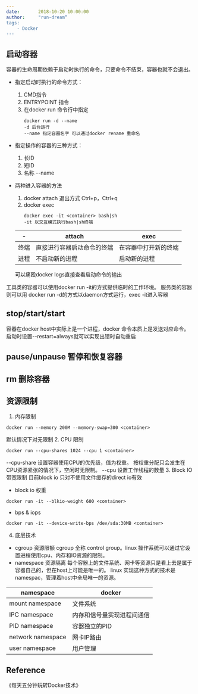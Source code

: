 ```yaml
---
date:       2018-10-20 10:00:00
author:     "run-dream“
tags:
    - Docker
---
```



## 启动容器


容器的生命周期依赖于启动时执行的命令，只要命令不结束，容器也就不会退出。
 
- 指定启动时执行的命令方式：
    1. CMD指令
    2. ENTRYPOINT 指令
    3. 在docker run 命令行中指定
        ```
        docker run -d --name
        -d 后台运行
        --name 指定容器名字 可以通过docker rename 重命名
        ```

- 指定操作的容器的三种方式：
    1. 长ID
    2. 短ID
    3. 名称 --name

- 两种进入容器的方法
    1. docker attach
    退出方式 Ctrl+p，Ctrl+q
    2. docker exec
        ```
        docker exec -it <container> bash|sh
        -it 以交互模式执行bash|sh终端
        ```
    

    |  - | attach |exec  |
    |--- | --- | ---|
    终端 | 直接进行容器启动命令的终端  |在容器中打开新的终端
    进程 | 不启动新的进程 | 启动新的进程
    
    可以痛殴docker logs直接查看启动命令的输出

工具类的容器可以使用docker run -it的方式提供临时的工作环境。
服务类的容器则可以用 docker run -d的方式以daemon方式运行，exec -it进入容器

## stop/start/start
容器在docker host中实际上是一个进程，docker 命令本质上是发送对应命令。
启动时设置--restart=always就可以实现出错时自动重启

## pause/unpause 暂停和恢复容器
## rm 删除容器
## 资源限制
1. 内存限制
```
docker run --memory 200M --memory-swap=300 <container>
```

默认情况下对无限制
2. CPU 限制
``` 
docker run --cpu-shares 1024 --cpu 1 <container>
```
--cpu-share
设置容器使用CPU的优先级，值为权重。
按权重分配只会发生在CPU资源紧张的情况下，空闲时无限制。
--cpu
设置工作线程的数量
3. Block IO带宽限制
目前block io 只对不使用文件缓存的direct io有效
- block io 权重
```
docker run -it --blkio-weight 600 <container>
```
- bps & iops
```
docker run -it --device-write-bps /dev/sda:30MB <container> 
```
4. 底层技术
- cgroup 资源限额
cgroup 全称 control group。linux 操作系统可以通过它设置进程使用cpu、内存和IO资源的限制。
- namespace 资源隔离
每个容器上的文件系统、网卡等资源只是看上去是属于容器自己的，但在host上可能是唯一的。
linux 实现这种方式的技术是namespac，管理着host中全局唯一的资源。

| namespace |docker  |
| --- | --- |
| mount namespace | 文件系统 |
| IPC namespace | 内存和信号量实现进程间通信 |
| PID namespace | 容器独立的PID |
| network namespace | 网卡IP路由 |
| user namespace | 用户管理 |

## Reference
《每天五分钟玩转Docker技术》